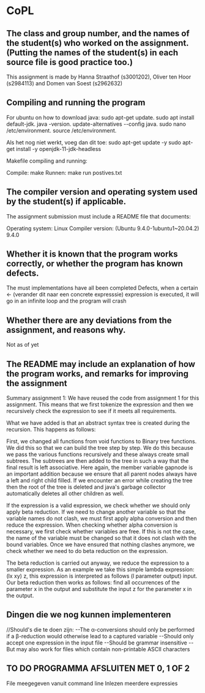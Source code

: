 # CoPL

## The class and group number, and the names of the student(s) who worked on the assignment. (Putting the names of the student(s) in each source file is good practice too.)
This assignment is made by Hanna Straathof (s3001202), Oliver ten Hoor (s2984113) and Domen van Soest (s2962632)

## Compiling and running the program
For ubuntu on how to download java:
sudo apt-get update.
sudo apt install default-jdk.
java -version.
update-alternatives --config java.
sudo nano /etc/environment.
source /etc/environment.

Als het nog niet werkt, voeg dan dit toe:
sudo apt-get update -y
sudo apt-get install -y openjdk-11-jdk-headless


Makefile compiling and running:

Compile: make
Runnen: make run postives.txt

## The compiler version and operating system used by the student(s) if applicable.
The assignment submission must include a README file that documents:

Operating system: Linux
Compiler version: (Ubuntu 9.4.0-1ubuntu1~20.04.2) 9.4.0

## Whether it is known that the program works correctly, or whether the program has known defects.
The must implementations have all been completed
Defects, when a certain <- (verander dit naar een concrete expresssie) expression is executed, it will go in an infinite loop and the program will crash

## Whether there are any deviations from the assignment, and reasons why.
Not as of yet

## The README may include an explanation of how the program works, and remarks for improving the assignment

Summary assignment 1:
We have reused the code from assignment 1 for this assignment. This means that we first tokenize the expression and then we recursively check the expression to see if it meets all requirements.

What we have added is that an abstract syntax tree is created during the recursion. This happens as follows:

First, we changed all functions from void functions to Binary tree functions. We did this so that we can build the tree step by step. We do this because we pass the various functions recursively and these always create small subtrees. The subtrees are then added to the tree in such a way that the final result is left associative. Here again, the member variable gapnode is an important addition because we ensure that all parent nodes always have a left and right child filled.
If we encounter an error while creating the tree then the root of the tree is deleted and java's garbage collector automatically deletes all other children as well.

If the expression is a valid expression, we check whether we should only apply beta reduction. If we need to change another variable so that the variable names do not clash, we must first apply alpha conversion and then reduce the expression. When checking whether alpha conversion is necessary, we first check whether variables are free. If this is not the case, the name of the variable must be changed so that it does not clash with the bound variables. Once we have ensured that nothing clashes anymore, we check whether we need to do beta reduction on the expression.

The beta reduction is carried out anyway, we reduce the expression to a smaller expression. As an example we take this simple lambda expression: (lx xy) z, this expression is interpreted as follows (l parameter output) input. Our beta reduction then works as follows: find all occurrences of the parameter x in the output and substitute the input z for the parameter x in the output.

## Dingen die we nog kunnen implementeren


//Should's die te doen zijn:
--The α-conversions should only be performed if a β-reduction would otherwise lead to a captured variable
--Should only accept one expression in the input file
--Should be grammar insensitive
--But may also work for files which contain non-printable ASCII characters

## TO DO PROGRAMMA AFSLUITEN MET 0, 1 OF 2

File meegegeven vanuit command line
Inlezen meerdere expressies


